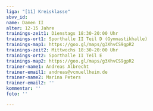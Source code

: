 ```yaml
---
liga: "[11] Kreisklasse"
sbvv_id: 
name: Damen II
alter: 12-15 Jahre
trainings-zeit1: Dienstags 18:30-20:00 Uhr
trainings-ort1: Sporthalle II Teil D (Gymnastikhalle)
trainings-map1: https://goo.gl/maps/g3XhvCS9gpR2
trainings-zeit2: Mittwochs 18:30-20:00 Uhr
trainings-ort2: Sporthalle II Teil E
trainings-map2: https://goo.gl/maps/g3XhvCS9gpR2
trainer-name1: Andreas Albrecht
trainer-email1: andreas@vcmuellheim.de
trainer-name2: Marina Peters
trainer-email2: ''
kommentar: ''
foto: ''

---
```

